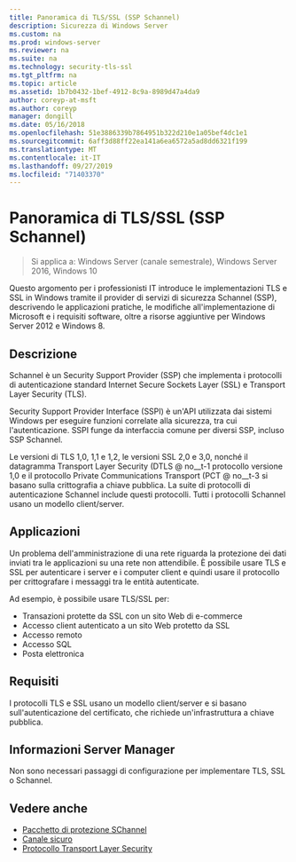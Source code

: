 ```yaml
---
title: Panoramica di TLS/SSL (SSP Schannel)
description: Sicurezza di Windows Server
ms.custom: na
ms.prod: windows-server
ms.reviewer: na
ms.suite: na
ms.technology: security-tls-ssl
ms.tgt_pltfrm: na
ms.topic: article
ms.assetid: 1b7b0432-1bef-4912-8c9a-8989d47a4da9
author: coreyp-at-msft
ms.author: coreyp
manager: dongill
ms.date: 05/16/2018
ms.openlocfilehash: 51e3886339b7864951b322d210e1a05bef4dc1e1
ms.sourcegitcommit: 6aff3d88ff22ea141a6ea6572a5ad8dd6321f199
ms.translationtype: MT
ms.contentlocale: it-IT
ms.lasthandoff: 09/27/2019
ms.locfileid: "71403370"
---
```

# <a name="tlsssl-overview-schannel-ssp"></a>Panoramica di TLS/SSL (SSP Schannel)

>Si applica a: Windows Server (canale semestrale), Windows Server 2016, Windows 10

Questo argomento per i professionisti IT introduce le implementazioni TLS e SSL in Windows tramite il provider di servizi di sicurezza Schannel (SSP), descrivendo le applicazioni pratiche, le modifiche all'implementazione di Microsoft e i requisiti software, oltre a risorse aggiuntive per Windows Server 2012 e Windows 8.

## <a name="BKMK_OVER"></a>Descrizione
Schannel è un Security Support Provider (SSP) che implementa i protocolli di autenticazione standard Internet Secure Sockets Layer (SSL) e Transport Layer Security (TLS).

Security Support Provider Interface (SSPI) è un'API utilizzata dai sistemi Windows per eseguire funzioni correlate alla sicurezza, tra cui l'autenticazione. SSPI funge da interfaccia comune per diversi SSP, incluso SSP Schannel.

Le versioni di TLS 1,0, 1,1 e 1,2, le versioni SSL 2,0 e 3,0, nonché il datagramma Transport Layer Security \(DTLS @ no__t-1 protocollo versione 1,0 e il protocollo Private Communications Transport \(PCT @ no__t-3 si basano sulla crittografia a chiave pubblica. La suite di protocolli di autenticazione Schannel include questi protocolli. Tutti i protocolli Schannel usano un modello client/server.

## <a name="BKMK_APP"></a>Applicazioni
Un problema dell'amministrazione di una rete riguarda la protezione dei dati inviati tra le applicazioni su una rete non attendibile. È possibile usare TLS e SSL per autenticare i server e i computer client e quindi usare il protocollo per crittografare i messaggi tra le entità autenticate.

Ad esempio, è possibile usare TLS/SSL per:

-   Transazioni protette da SSL con un sito Web di e-commerce
-   Accesso client autenticato a un sito Web protetto da SSL
-   Accesso remoto
-   Accesso SQL
-   Posta elettronica

## <a name="BKMK_SOFT"></a>Requisiti
I protocolli TLS e SSL usano un modello client/server e si basano sull'autenticazione del certificato, che richiede un'infrastruttura a chiave pubblica.

## <a name="BKMK_INSTALL"></a>Informazioni Server Manager
Non sono necessari passaggi di configurazione per implementare TLS, SSL o Schannel.

## <a name="see-also"></a>Vedere anche ##

-   [Pacchetto di protezione SChannel](https://docs.microsoft.com/windows/desktop/com/schannel)
-   [Canale sicuro](https://docs.microsoft.com/windows/desktop/SecAuthN/secure-channel)
-   [Protocollo Transport Layer Security](https://docs.microsoft.com/windows/desktop/SecAuthN/transport-layer-security-protocol)
